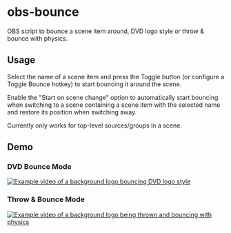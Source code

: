 # obs-bounce

OBS script to bounce a scene item around, DVD logo style or throw & bounce with physics.

## Usage

Select the name of a scene item and press the Toggle button (or configure a Toggle Bounce hotkey) to start bouncing it around the scene.

Enable the "Start on scene change" option to automatically start bouncing when switching to a scene containing a scene item with the selected name and restore its position when switching away.

Currently only works for top-level sources/groups in a scene.

## Demo

### DVD Bounce Mode

[![Example video of a background logo bouncing DVD logo style](https://img.youtube.com/vi/FbtzencagAM/sddefault.jpg)](https://www.youtube.com/watch?v=FbtzencagAM)

### Throw & Bounce Mode

[![Example video of a background logo being thrown and bouncing with physics](https://img.youtube.com/vi/TtZ3PpDrpIY/sddefault.jpg)](https://www.youtube.com/watch?v=TtZ3PpDrpIY)
